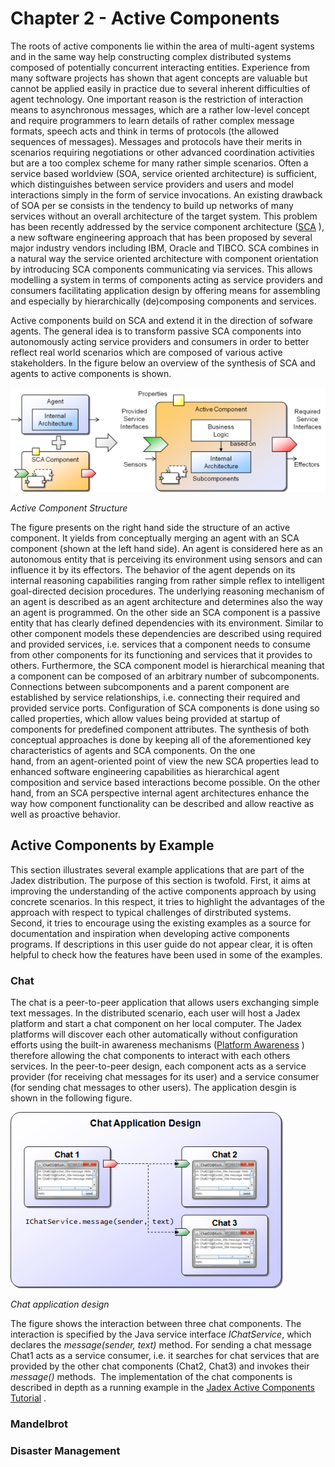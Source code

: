 Chapter 2 - Active Components
==========================================

The roots of active components lie within the area of multi-agent systems and in the same way help constructing complex distributed systems composed of potentially concurrent interacting entities. Experience from many software projects has shown that agent concepts are valuable but cannot be applied easily in practice due to several inherent difficulties of agent technology. One important reason is the restriction of interaction means to asynchronous messages, which are a rather low-level concept and require programmers to learn details of rather complex message formats, speech acts and think in terms of protocols (the allowed sequences of messages). Messages and protocols have their merits in scenarios requiring negotiations or other advanced coordination activities but are a too complex scheme for many rather simple scenarios. Often a service based worldview (SOA, service oriented architecture) is sufficient, which distinguishes between service providers and users and model interactions simply in the form of service invocations. An existing drawback of SOA per se consists in the tendency to build up networks of many services without an overall architecture of the target system. This problem has been recently addressed by the service component architecture ([SCA](http://oasis-opencsa.org/sca) ), a new software engineering approach that has been proposed by several major industry vendors including IBM, Oracle and TIBCO. SCA combines in a natural way the service oriented architecture with component orientation by introducing SCA components communicating via services. This allows modelling a system in terms of components acting as service providers and consumers facilitating application design by offering means for assembling and especially by hierarchically (de)composing components and services.





Active components build on SCA and extend it in the direction of sofware agents. The general idea is to transform passive SCA components into autonomously acting service providers and consumers in order to better reflect real world scenarios which are composed of various active stakeholders. In the figure below an overview of the synthesis of SCA and agents to active components is shown.

![02 Active Components@ac.png](ac.png)

*Active Component Structure*





The figure presents on the right hand side the structure of an active component. It yields from conceptually merging an agent with an SCA component (shown at the left hand side). An agent is considered here as an autonomous entity that is perceiving its environment using sensors and can influence it by its effectors. The behavior of the agent depends on its internal reasoning capabilities ranging from rather simple reflex to intelligent goal-directed decision procedures. The underlying reasoning mechanism of an agent is described as an agent architecture and determines also the way an agent is programmed. On the other side an SCA component is a passive entity that has clearly defined dependencies with its environment. Similar to other component models these dependencies are described using required and provided services, i.e. services that a component needs to consume from other components for its functioning and services that it provides to others. Furthermore, the SCA component model is hierarchical meaning that a component can be composed of an arbitrary number of subcomponents. Connections between subcomponents and a parent component are established by service relationships, i.e. connecting their required and provided service ports. Configuration of SCA components is done using so called properties, which allow values being provided at startup of components for predefined component attributes. The synthesis of both conceptual approaches is done by keeping all of the aforementioned key characteristics of agents and SCA components. On the one\
hand, from an agent-oriented point of view the new SCA properties lead to enhanced software engineering capabilities as hierarchical agent composition and service based interactions become possible. On the other hand, from an SCA perspective internal agent architectures enhance the way how component functionality can be described and allow reactive as well as proactive behavior.

Active Components by Example
-----------------------------------------

This section illustrates several example applications that are part of the Jadex distribution. The purpose of this section is twofold. First, it aims at improving the understanding of the active components approach by using concrete scenarios. In this respect, it tries to highlight the advantages of the approach with respect to typical challenges of dirstributed systems. Second, it tries to encourage using the existing examples as a source for documentation and inspiration when developing active components programs. If descriptions in this user guide do not appear clear, it is often helpful to check how the features have been used in some of the examples.

### Chat

The chat is a peer-to-peer application that allows users exchanging simple text messages. In the distributed scenario, each user will host a Jadex platform and start a chat component on her local computer. The Jadex platforms will discover each other automatically without configuration efforts using the built-in awareness mechanisms ([Platform Awareness](../AC%20User%20Guide/07%20Platform%20Awareness) ) therefore allowing the chat components to interact with each others services. In the peer-to-peer design, each component acts as a service provider (for receiving chat messages for its user) and a service consumer (for sending chat messages to other users). The application desgin is shown in the following figure.

![02 Active Components@chatdesign.png](chatdesign.png)

*Chat application design*





The figure shows the interaction between three chat components. The interaction is specified by the Java service interface *IChatService*, which declares the *message(sender, text)* method. For sending a chat message Chat1 acts as a service consumer, i.e. it searches for chat services that are provided by the other chat components (Chat2, Chat3) and invokes their *message()* methods.  The implementation of the chat components is described in depth as a running example in the [Jadex Active Components Tutorial](../AC%20Tutorial/01%20Introduction) .



### Mandelbrot



### Disaster Management
